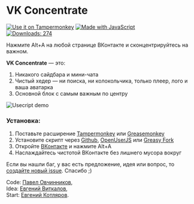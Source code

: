 # VK Concentrate
[![Use it on Tampermonkey](https://img.shields.io/badge/Use%20it%20on-Tampermonkey-00485b?logo=tampermonkey&style=flat-square)](https://github.com/PaveTranquil/VK-Concentrate/raw/main/vk-concentrate.user.js) [![Made with JavaScript](https://img.shields.io/badge/Made%20with%20-JavaScript-F7E01D?logo=javascript&style=flat-square)](https://github.com/snowlue/VK-Concentrate)  
[![Downloads: 274](https://img.shields.io/badge/%D0%A1%D0%BA%D0%B0%D1%87%D0%B8%D0%B2%D0%B0%D0%BD%D0%B8%D0%B9-274-0077FF?style=flat-square)](https://github.com/snowlue/VK-Concentrate)

Нажмите Alt+A на любой странице ВКонтакте и сконцентрируйтесь на важном.  

**VK Concentrate** — это:
  1. Никакого сайдбара и мини-чата
  2. Чистый хедер — ни поиска, ни колокольчика, только плеер, лого и ваша аватарка
  3. Основной блок с самым важным по центру

![Usecript demo](https://user-images.githubusercontent.com/22418658/131984506-dcd803eb-5527-4c28-b63d-b7dfb015bbbd.png)

### Установка:
  1. Поставьте расширение [Tampermonkey](https://tampermonkey.net) или [Greasemonkey](https://www.greasespot.net)
  2. Установите скрипт через [Github](https://github.com/PaveTranquil/VK-Concentrate/blob/main/vk-concentrate.user.js#:~:text=Raw), [OpenUserJS](https://openuserjs.org/scripts/PaveTranquil/VK_Concentrate) или [Greasy Fork](https://greasyfork.org/ru/scripts/427175-vk-concentrate)
  3. Откройте [ВКонтакте](https://vk.com/im) и нажмите Alt+A
  4. Наслаждайтесь чистотой ВКонтакте без лишнего мусора вокруг

Если вы нашли баг, у вас есть предложение, идея или вопрос, то [создайте новый issue](https://github.com/PaveTranquil/VK-Concentrate/issues/new). Спасибо ;)

Code: [Павел Овчинников](https://github.com/pavetranquil),  
Idea: [Евгений Виткалов](https://github.com/evvitkalov),  
Start: [Евгений Котляров](https://github.com/flyink13).
